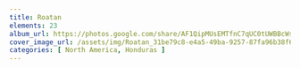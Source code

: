 ```yaml
---
title: Roatan
elements: 23
album_url: https://photos.google.com/share/AF1QipMUsEMTfnC7qUC0tUWBBcWsCiRbCqc0etnboJEwLIuX_OlvSC7Y9P1YnUArA_YCGw?key=UHZrcXpKUDgxWEdvMC0wS202a2NPdWpSYzBoVm1R
cover_image_url: /assets/img/Roatan_31be79c8-e4a5-49ba-9257-87fa96b38f6a.jpg
categories: [ North America, Honduras ]
---
```

